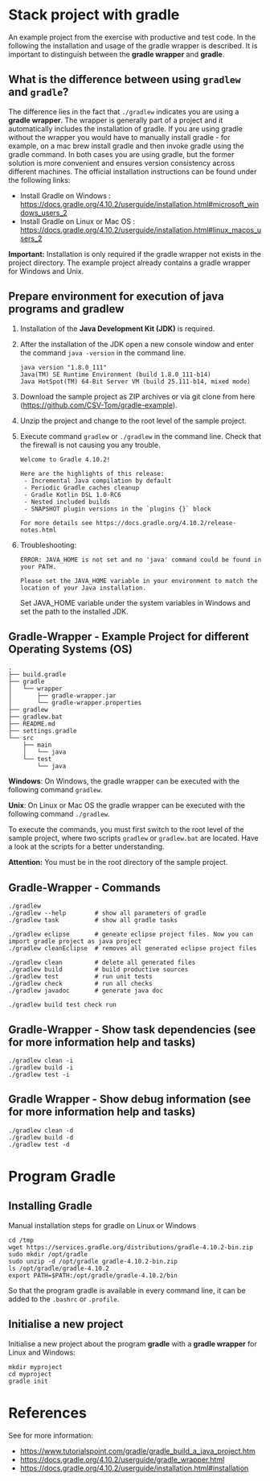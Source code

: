 # Stack project with gradle

An example project from the exercise with productive and test code.
In the following the installation and usage of the gradle wrapper is described.
It is important to distinguish between the **gradle wrapper** and **gradle**.

## What is the difference between using `gradlew` and `gradle`?

The difference lies in the fact that `./gradlew` indicates you are using a __gradle wrapper__. The wrapper is generally part of a project and it automatically includes the installation of gradle.
If you are using gradle without the wrapper you would have to manually install gradle - for example, on a mac brew install gradle and then invoke gradle using the gradle command.
In both cases you are using gradle, but the former solution is more convenient and ensures version consistency across different machines.
The official installation instructions can be found under the following links:

* Install Gradle on Windows : https://docs.gradle.org/4.10.2/userguide/installation.html#microsoft_windows_users_2
* Install Gradle on Linux or Mac OS : https://docs.gradle.org/4.10.2/userguide/installation.html#linux_macos_users_2


__Important:__ Installation is only required if the gradle wrapper not exists in the project directory. The example project already contains a gradle wrapper for Windows and Unix.


## Prepare environment for execution of java programs and gradlew

1. Installation of the __Java Development Kit (JDK)__ is required.
2. After the installation of the JDK open a new console window and enter the command `java -version` in the command line.
   ```
   java version "1.8.0_111"
   Java(TM) SE Runtime Environment (build 1.8.0_111-b14)
   Java HotSpot(TM) 64-Bit Server VM (build 25.111-b14, mixed mode)
   ```
3. Download the sample project as ZIP archives or via git clone from here (https://github.com/CSV-Tom/gradle-example).
4. Unzip the project and change to the root level of the sample project.
5. Execute command `gradlew` or `./gradlew` in the command line. Check that the firewall is not causing you any trouble.
   ```
   Welcome to Gradle 4.10.2!

   Here are the highlights of this release:
    - Incremental Java compilation by default
    - Periodic Gradle caches cleanup
    - Gradle Kotlin DSL 1.0-RC6
    - Nested included builds
    - SNAPSHOT plugin versions in the `plugins {}` block

   For more details see https://docs.gradle.org/4.10.2/release-notes.html
   ```

6. Troubleshooting:
   ```
   ERROR: JAVA_HOME is not set and no 'java' command could be found in your PATH.

   Please set the JAVA_HOME variable in your environment to match the location of your Java installation.
   ```
   Set JAVA_HOME variable under the system variables in Windows and set the path to the installed JDK.


## Gradle-Wrapper - Example Project for different Operating Systems (OS)

```
.
├── build.gradle
├── gradle
│   └── wrapper
│       ├── gradle-wrapper.jar
│       └── gradle-wrapper.properties
├── gradlew
├── gradlew.bat
├── README.md
├── settings.gradle
└── src
    ├── main
    │   └── java
    └── test
        └── java
```

__Windows__: On Windows, the gradle wrapper can be executed with the following command `gradlew`.

__Unix__: On Linux or Mac OS the gradle wrapper can be executed with the following command `./gradlew`.

To execute the commands, you must first switch to the root level of the sample project, where two scripts `gradlew` or `gradlew.bat` are located. Have a look at the scripts for a better understanding.

__Attention:__ You must be in the root directory of the sample project.


## Gradle-Wrapper - Commands

```
./gradlew
./gradlew --help        # show all parameters of gradle
./gradlew task          # show all gradle tasks

./gradlew eclipse       # geneate eclipse project files. Now you can import gradle project as java project
./gradlew cleanEclipse  # removes all generated eclipse project files

./gradlew clean         # delete all generated files
./gradlew build         # build productive sources
./gradlew test          # run unit tests
./gradlew check         # run all checks
./gradlew javadoc       # generate java doc

./gradlew build test check run
```

## Gradle-Wrapper - Show task dependencies (see for more information help and tasks)

```
./gradlew clean -i
./gradlew build -i
./gradlew test -i
```

## Gradle Wrapper - Show debug information (see for more information help and tasks)

```
./gradlew clean -d
./gradlew build -d
./gradlew test -d
```

# Program Gradle

## Installing Gradle

Manual installation steps for gradle on Linux or Windows

```
cd /tmp
wget https://services.gradle.org/distributions/gradle-4.10.2-bin.zip
sudo mkdir /opt/gradle
sudo unzip -d /opt/gradle gradle-4.10.2-bin.zip
ls /opt/gradle/gradle-4.10.2
export PATH=$PATH:/opt/gradle/gradle-4.10.2/bin
```
So that the program gradle is available in every command line, it can be added to the `.bashrc` or `.profile`.

## Initialise a new project

Initialise a new project about the program **gradle** with a **gradle wrapper** for Linux and Windows:

```
mkdir myproject
cd myproject
gradle init
```

# References

See for more information:

* https://www.tutorialspoint.com/gradle/gradle_build_a_java_project.htm
* https://docs.gradle.org/4.10.2/userguide/gradle_wrapper.html
* https://docs.gradle.org/4.10.2/userguide/installation.html#installation
